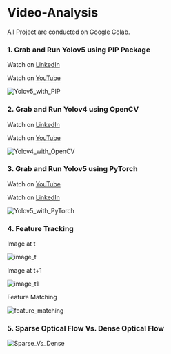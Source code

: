 # Video-Analysis

All Project are conducted on Google Colab. 

### 1. Grab and Run Yolov5 using PIP Package

Watch on [LinkedIn](https://www.linkedin.com/posts/sami-uddin-computer-vision-expert-a6b40b20a_yolov5-computervision-objectdetection-activity-7099836954929754112-vPw4?utm_source=share&utm_medium=member_desktop) 

Watch on [YouTube](https://youtu.be/FsG7JBPkzw0)

![Yolov5_with_PIP](https://github.com/SamiUddin-tech/Video-Analysis/assets/81253183/57e053a3-d91c-47d0-a4ea-94511f4575a6)

### 2. Grab and Run Yolov4 using OpenCV 

Watch on [LinkedIn](https://www.linkedin.com/posts/sami-uddin-computer-vision-expert-a6b40b20a_computervision-ai-yolov4-activity-7100164802810933248-ZlHF?utm_source=share&utm_medium=member_desktop) 

Watch on [YouTube](https://youtu.be/mnrWip6ECmw)

![Yolov4_with_OpenCV](https://github.com/SamiUddin-tech/Video-Analysis/assets/81253183/a72bd454-5361-4af6-b255-fd0e84e478bf)


### 3. Grab and Run Yolov5 using PyTorch

Watch on [YouTube](https://youtu.be/kBXtbPSZFLg)

Watch on [LinkedIn](https://www.linkedin.com/posts/sami-uddin-computer-vision-expert-a6b40b20a_computervision-ai-yolov5-activity-7101256406820880384-MsyS?utm_source=share&utm_medium=member_desktop)

![Yolov5_with_PyTorch](https://github.com/SamiUddin-tech/Video-Analysis/assets/81253183/10ae5e58-9c66-4a77-9f69-1bbeeb0f2f84)

### 4. Feature Tracking

Image at t

![image_t](https://github.com/SamiUddin-tech/Video-Analysis/assets/81253183/2bb77302-f6ac-40b6-9e73-0e2c5a99be0a)

Image at t+1

![image_t1](https://github.com/SamiUddin-tech/Video-Analysis/assets/81253183/1ec1baa2-8913-4914-b581-2d28da801182)

Feature Matching

![feature_matching](https://github.com/SamiUddin-tech/Video-Analysis/assets/81253183/3144555a-25ab-49c0-b6c3-251a74fbf272)

### 5. Sparse Optical Flow Vs. Dense Optical Flow

![Sparse_Vs_Dense](https://github.com/SamiUddin-tech/Video-Analysis/assets/81253183/276b87c0-97e1-42da-8941-35bf6c014ec4)


